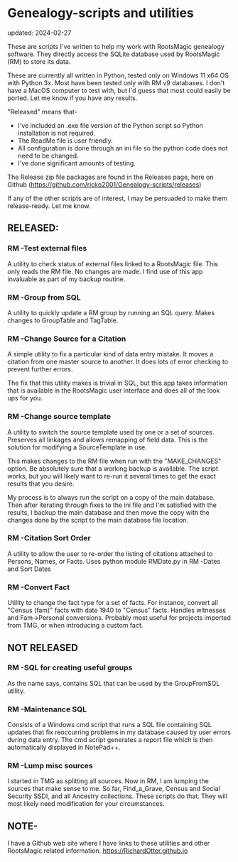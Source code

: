 # Genealogy-scripts and utilities

updated: 2024-02-27

These are scripts I've written to help my work with RootsMagic genealogy software. They directly access the SQLite database used by RootsMagic (RM) to store its data.

These are currently all written in Python, tested only on Windows 11 x64 OS with Python 3x. Most have been tested only with RM v9 databases.
I don't have a MacOS computer to test with, but I'd guess that most could easily be ported. Let me know if you have any results.


"Released" means that-
* I've included an .exe file version of the Python script so Python installation is not required. 
* The ReadMe file is user friendly.
* All configuration is done through an ini file so the python code does not need to be changed.
* I've done significant amounts of testing.

The Release zip file packages are found in the Releases page, here on Github (https://github.com/ricko2001/Genealogy-scripts/releases)


If any of the other scripts are of interest, I may be persuaded to make them release-ready. Let me know.


## RELEASED:

### RM -Test external files
A utility to check status of external files linked to a RootsMagic file.
This only reads the RM file. No changes are made.
I find use of this app invaluable as part of my backup routine.


### RM -Group from SQL
A utility to quickly update a RM group by running an SQL query.
Makes changes to GroupTable and TagTable.


### RM -Change Source for a Citation
A simple utility to fix a particular kind of data entry mistake. It moves a citation from one master source to another. It does lots of error checking to prevent further errors.

The fix that this utility makes is trivial in SQL, but this app takes information that is available in the RootsMagic user interface and does all of the look ups for you. 


### RM -Change source template
A utility to switch the source template used by one or a set of sources.
Preserves all linkages and allows remapping of field data.
This is the solution for modifying a SourceTemplate in use.

This makes changes to the RM file when run with the "MAKE_CHANGES" option. Be absolutely sure that a working backup is available. The script works, but you will likely want to re-run it several times to get the exact results that you desire.

My process is to always run the script on a copy of the main database. Then after iterating through fixes to the ini file and I'm satisfied with the results, I backup the main database and then move the copy with the changes done by the script to the main database file location.



### RM -Citation Sort Order
A utility to allow the user to re-order the listing of citations attached to Persons, Names, or Facts. Uses python module RMDate.py in RM -Dates and Sort Dates


### RM -Convert Fact
Utility to change the fact type for a set of facts. For instance, convert all 
"Census (fam)" facts with date 1940 to "Census" facts. Handles witnesses and Fam->Personal conversions.
Probably most useful for projects imported from TMG, or when introducing a custom fact.


## NOT RELEASED

### RM -SQL for creating useful groups
As the name says, contains SQL that can be used by the GroupFromSQL utility.


### RM -Maintenance SQL
Consists of a Windows cmd script that runs a SQL file containing SQL updates 
that fix reoccurring problems in my database caused by user errors during 
data entry. The cmd script generates a report file which is then 
automatically displayed in NotePad++.


### RM -Lump misc sources
I started in TMG as splitting all sources. Now in RM, I am lumping the sources that make sense to me. So far, Find_a_Grave, Census and Social Security SSDI, and all Ancestry collections. These scripts do that. They will most likely  need modification for your circumstances.


## NOTE-
I have a Github web site where I have links to these utilities and other RootsMagic related information.
https://RichardOtter.github.io
